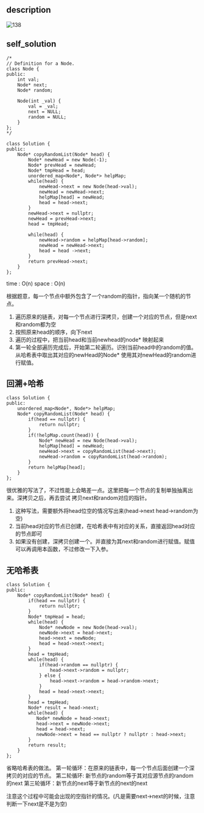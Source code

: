 ## description
![138](https://github.com/ethan686/leetcode/assets/73508499/f1bae5c0-4035-40e2-bcf9-ae6b906ad0ed)
## self_solution
```
/*
// Definition for a Node.
class Node {
public:
    int val;
    Node* next;
    Node* random;
    
    Node(int _val) {
        val = _val;
        next = NULL;
        random = NULL;
    }
};
*/

class Solution {
public:
    Node* copyRandomList(Node* head) {
        Node* newHead = new Node(-1);
        Node* prevHead = newHead;
        Node* tmpHead = head;
        unordered_map<Node*, Node*> helpMap;
        while(head) {
            newHead->next = new Node(head->val);
            newHead = newHead->next;
            helpMap[head] = newHead;
            head = head->next;
        }
        newHead->next = nullptr;
        newHead = prevHead->next;
        head = tmpHead;

        while(head) {
            newHead->random = helpMap[head->random];
            newHead = newHead->next;
            head = head ->next;
        }
        return prevHead->next;
    }
};
```
time : O(n)
space : O(n)

根据题意，每一个节点中额外包含了一个random的指针，指向某一个随机的节点。
1. 遍历原来的链表，对每一个节点进行深拷贝，创建一个对应的节点，但是next和random都为空
2. 按照原来head的顺序，向下next
3. 遍历的过程中，把当前head和当前newhead的node* 映射起来
4. 第一轮全部遍历完成后，开始第二轮遍历。识别当前head中的random的值。从哈希表中取出其对应的newHead的Node*
   使用其对newHead的random进行赋值。

## 回溯+哈希
```
class Solution {
public:
    unordered_map<Node*, Node*> helpMap;
    Node* copyRandomList(Node* head) {
        if(head == nullptr) {
            return nullptr;
        }
        if(!helpMap.count(head)) {
            Node* newHead = new Node(head->val);
            helpMap[head] = newHead;
            newHead->next = copyRandomList(head->next);
            newHead->random = copyRandomList(head->random);
        }
        return helpMap[head];
    }
};
```
很优雅的写法了，不过性能上会略差一点。这里把每一个节点的复制单独抽离出来。深拷贝之后，再去尝试
拷贝next和random对应的指针。

1. 这种写法，需要额外将head位空的情况写出来(head->next head->random为空)
2. 当前head对应的节点已创建，在哈希表中有对应的关系，直接返回head对应的节点即可
3. 如果没有创建，深拷贝创建一个。并直接为其next和random进行赋值。赋值可以再调用本函数，不过修改一下入参。
## 无哈希表
```
class Solution {
public:
    Node* copyRandomList(Node* head) {
        if(head == nullptr) {
            return nullptr;
        }
        Node* tmpHead = head;
        while(head) {
            Node* newNode = new Node(head->val);
            newNode->next = head->next;
            head->next = newNode;
            head = head->next->next;
        }
        head = tmpHead;
        while(head) {
            if(head->random == nullptr) {
                head->next->random = nullptr;
            } else {
                head->next->random = head->random->next;
            }
            head = head->next->next;
        }
        head = tmpHead;
        Node* result = head->next;
        while(head) {
           Node* newNode = head->next;
           head->next = newNode->next;
           head = head->next;
           newNode->next = head == nullptr ? nullptr : head->next;
        }
        return result;
    }
};
```
省略哈希表的做法。
第一轮循环：在原来的链表中，每一个节点后面创建一个深拷贝的对应的节点。
第二轮循环: 新节点的random等于其对应源节点的random的next
第三轮循环：新节点的next等于新节点的next的next

注意这个过程中可能会出现的空指针的情况。(凡是需要next->next的时候，注意判断一下next是不是为空)















